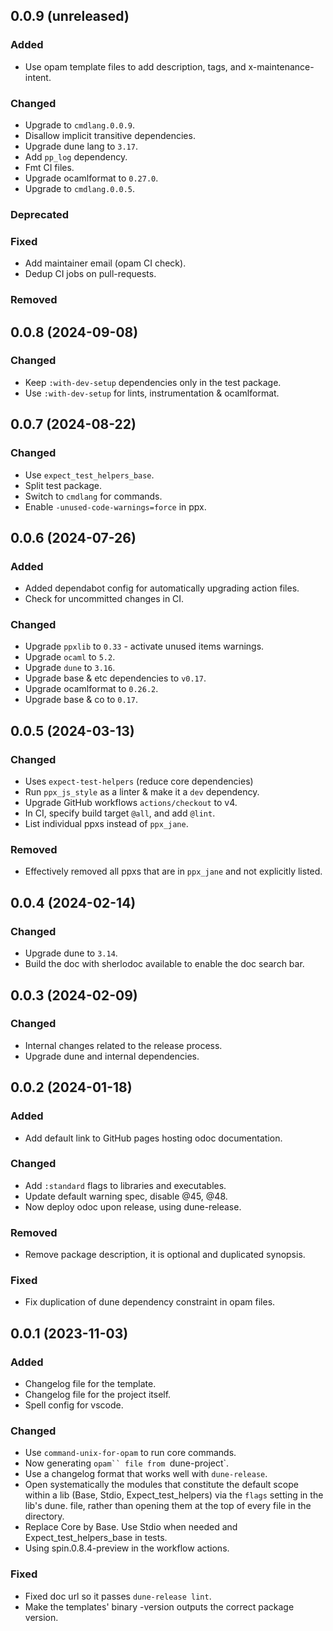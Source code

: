 ## 0.0.9 (unreleased)

### Added

- Use opam template files to add description, tags, and x-maintenance-intent.

### Changed

- Upgrade to `cmdlang.0.0.9`.
- Disallow implicit transitive dependencies.
- Upgrade dune lang to `3.17`.
- Add `pp_log` dependency.
- Fmt CI files.
- Upgrade ocamlformat to `0.27.0`.
- Upgrade to `cmdlang.0.0.5`.

### Deprecated

### Fixed

- Add maintainer email (opam CI check).
- Dedup CI jobs on pull-requests.

### Removed

## 0.0.8 (2024-09-08)

### Changed

- Keep `:with-dev-setup` dependencies only in the test package.
- Use `:with-dev-setup` for lints, instrumentation & ocamlformat.

## 0.0.7 (2024-08-22)

### Changed

- Use `expect_test_helpers_base`.
- Split test package.
- Switch to `cmdlang` for commands.
- Enable `-unused-code-warnings=force` in ppx.

## 0.0.6 (2024-07-26)

### Added

- Added dependabot config for automatically upgrading action files.
- Check for uncommitted changes in CI.

### Changed

- Upgrade `ppxlib` to `0.33` - activate unused items warnings.
- Upgrade `ocaml` to `5.2`.
- Upgrade `dune` to `3.16`.
- Upgrade base & etc dependencies to `v0.17`.
- Upgrade ocamlformat to `0.26.2`.
- Upgrade base & co to `0.17`.

## 0.0.5 (2024-03-13)

### Changed

- Uses `expect-test-helpers` (reduce core dependencies)
- Run `ppx_js_style` as a linter & make it a `dev` dependency.
- Upgrade GitHub workflows `actions/checkout` to v4.
- In CI, specify build target `@all`, and add `@lint`.
- List individual ppxs instead of `ppx_jane`.

### Removed

- Effectively removed all ppxs that are in `ppx_jane` and not explicitly
  listed.

## 0.0.4 (2024-02-14)

### Changed

- Upgrade dune to `3.14`.
- Build the doc with sherlodoc available to enable the doc search bar.

## 0.0.3 (2024-02-09)

### Changed

- Internal changes related to the release process.
- Upgrade dune and internal dependencies.

## 0.0.2 (2024-01-18)

### Added

- Add default link to GitHub pages hosting odoc documentation.

### Changed

- Add `:standard` flags to libraries and executables.
- Update default warning spec, disable @45, @48.
- Now deploy odoc upon release, using dune-release.

### Removed

- Remove package description, it is optional and duplicated synopsis.

### Fixed

- Fix duplication of dune dependency constraint in opam files.

## 0.0.1 (2023-11-03)

### Added

- Changelog file for the template.
- Changelog file for the project itself.
- Spell config for vscode.

### Changed

- Use `command-unix-for-opam` to run core commands.
- Now generating `opam`` file from `dune-project`.
- Use a changelog format that works well with `dune-release`.
- Open systematically the modules that constitute the default scope within a lib
  (Base, Stdio, Expect_test_helpers) via the `flags` setting in the lib's dune.
  file, rather than opening them at the top of every file in the directory.
- Replace Core by Base. Use Stdio when needed and Expect_test_helpers_base in
  tests.
- Using spin.0.8.4-preview in the workflow actions.

### Fixed

- Fixed doc url so it passes `dune-release lint`.
- Make the templates' binary -version outputs the correct package version.
